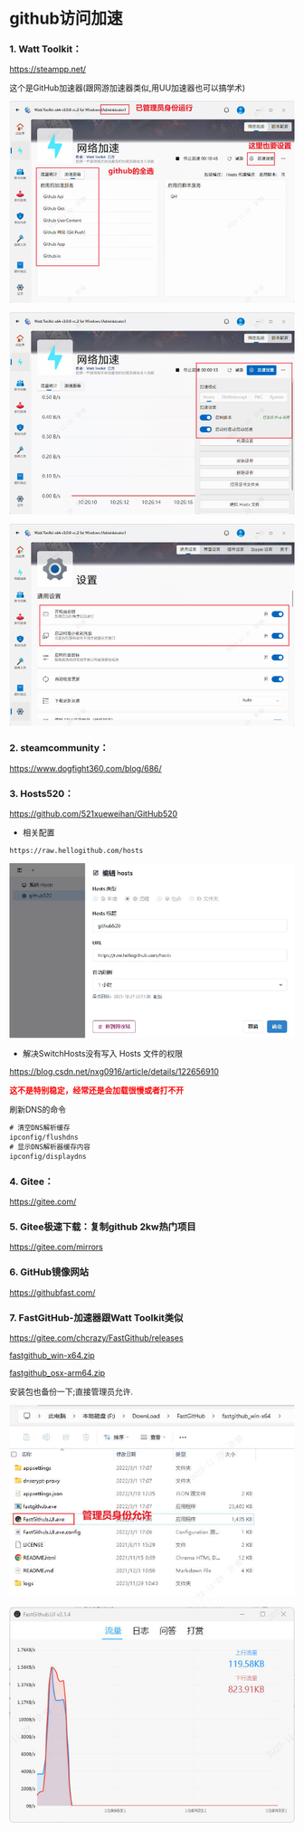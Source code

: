 # github访问加速

### 1. Watt Toolkit：

https://steampp.net/

这个是GitHub加速器(跟网游加速器类似,用UU加速器也可以搞学术)

![](img/Snipaste_2023-11-29_10-21-41.jpg)

![](img/Snipaste_2023-11-29_10-26-32.jpg)

![](img/Snipaste_2023-11-29_10-27-49.jpg)



### 2. steamcommunity：

https://www.dogfight360.com/blog/686/ 

### 3. Hosts520：

https://github.com/521xueweihan/GitHub520

- 相关配置

```txt
https://raw.hellogithub.com/hosts
```

![](img/Snipaste_2023-10-27_22-22-02.jpg)

- 解决SwitchHosts没有写入 Hosts 文件的权限

https://blog.csdn.net/nxg0916/article/details/122656910

<strong style="color:red">这不是特别稳定，经常还是会加载很慢或者打不开</strong>

刷新DNS的命令

```cmd
# 清空DNS解析缓存
ipconfig/flushdns
# 显示DNS解析器缓存内容
ipconfig/displaydns
```






### 4. Gitee：

https://gitee.com/ 

### 5. Gitee极速下载：复制github 2kw热门项目

https://gitee.com/mirrors

### 6. GitHub镜像网站

https://githubfast.com/

### 7. FastGitHub-加速器跟Watt Toolkit类似

https://gitee.com/chcrazy/FastGithub/releases

[fastgithub_win-x64.zip](FastGitHub/2.1.4/fastgithub_win-x64.zip)

[fastgithub_osx-arm64.zip](FastGitHub/2.1.4/fastgithub_osx-arm64.zip)

安装包也备份一下;直接管理员允许.

![](img/Snipaste_2023-11-29_10-47-23.jpg)



![](img/Snipaste_2023-11-29_10-47-36.jpg)

